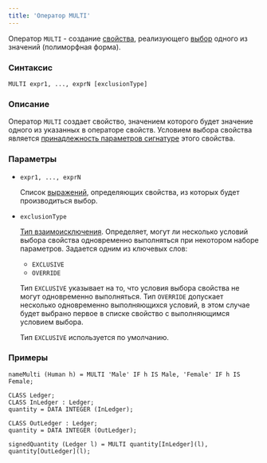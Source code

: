 ```yaml
---
title: 'Оператор MULTI'
---
```


Оператор `MULTI` - создание [свойства](Properties.md), реализующего [выбор](Selection_CASE_IF_MULTI_OVERRIDE_EXCLUSIVE.md#single) одного из значений (полиморфная форма).

### Синтаксис

```
MULTI expr1, ..., exprN [exclusionType]
```

### Описание

Оператор `MULTI` создает свойство, значением которого будет значение одного из указанных в операторе свойств. Условием выбора свойства является [принадлежность параметров сигнатуре](ISCLASS_operator.md) этого свойства. 

### Параметры

- `expr1, ..., exprN` 

    Список [выражений](Expression.md), определяющих свойства, из которых будет производиться выбор.

- `exclusionType`

    [Тип взаимоисключения](Selection_CASE_IF_MULTI_OVERRIDE_EXCLUSIVE.md#exclusive). Определяет, могут ли несколько условий выбора свойства одновременно выполняться при некотором наборе параметров. Задается одним из ключевых слов:

    - `EXCLUSIVE`
    - `OVERRIDE`

  Тип `EXCLUSIVE` указывает на то, что условия выбора свойства не могут одновременно выполняться. Тип `OVERRIDE` допускает несколько одновременно выполняющихся условий, в этом случае будет выбрано первое в списке свойство с выполняющимся условием выбора. 

    Тип `EXCLUSIVE` используется по умолчанию.

### Примеры

```lsf
nameMulti (Human h) = MULTI 'Male' IF h IS Male, 'Female' IF h IS Female;

CLASS Ledger;
CLASS InLedger : Ledger;
quantity = DATA INTEGER (InLedger);

CLASS OutLedger : Ledger;
quantity = DATA INTEGER (OutLedger);

signedQuantity (Ledger l) = MULTI quantity[InLedger](l), quantity[OutLedger](l);
```
